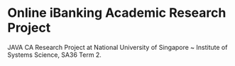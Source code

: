 Online iBanking Academic Research Project
=========================================

JAVA CA Research Project at National University of Singapore ~ Institute of Systems Science, SA36 Term 2.
